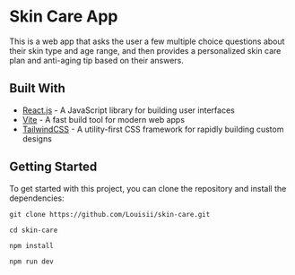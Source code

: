 # Skin Care App

This is a web app that asks the user a few multiple choice questions about their skin type and age range, and then provides a personalized skin care plan and anti-aging tip based on their answers.

## Built With

- [React.js](https://reactjs.org/) - A JavaScript library for building user interfaces
- [Vite](https://vitejs.dev/) - A fast build tool for modern web apps
- [TailwindCSS](https://tailwindcss.com/) - A utility-first CSS framework for rapidly building custom designs

## Getting Started

To get started with this project, you can clone the repository and install the dependencies:


`git clone https://github.com/Louisii/skin-care.git`

`cd skin-care`

`npm install`

`
npm run dev
`

